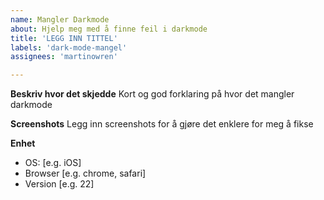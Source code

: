 ```yaml
---
name: Mangler Darkmode
about: Hjelp meg med å finne feil i darkmode
title: 'LEGG INN TITTEL'
labels: 'dark-mode-mangel'
assignees: 'martinowren'

---
```


**Beskriv hvor det skjedde**
Kort og god forklaring på hvor det mangler darkmode


**Screenshots**
Legg inn screenshots for å gjøre det enklere for meg å fikse

**Enhet**
 - OS: [e.g. iOS]
 - Browser [e.g. chrome, safari]
 - Version [e.g. 22]
